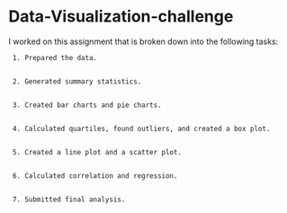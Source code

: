 # Data-Visualization-challenge
 I worked on this assignment that is broken down into the following tasks:

 
     1. Prepared the data.

     
     2. Generated summary statistics.

     
     3. Created bar charts and pie charts.

     
     4. Calculated quartiles, found outliers, and created a box plot.

     
     5. Created a line plot and a scatter plot.

     
     6. Calculated correlation and regression.

     
     7. Submitted final analysis.
     
